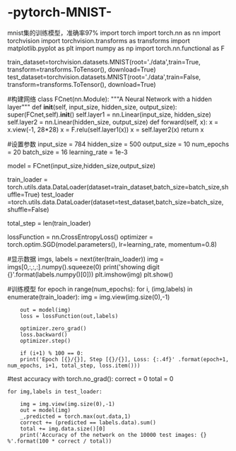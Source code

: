 # -pytorch-MNIST-
mnist集的训练模型，准确率97%
import torch
import torch.nn as nn
import torchvision
import torchvision.transforms as transforms
import matplotlib.pyplot as plt
import numpy as np
import torch.nn.functional as F

train_dataset=torchvision.datasets.MNIST(root='./data',train=True, transform=transforms.ToTensor(), download=True)
test_dataset=torchvision.datasets.MNIST(root='./data',train=False, transform=transforms.ToTensor(), download=True)

#构建网络
class FCnet(nn.Module):
    """A Neural Network with a hidden layer"""
    def __init__(self, input_size, hidden_size, output_size):
        super(FCnet,self).__init__()
        self.layer1 = nn.Linear(input_size, hidden_size)
        self.layer2 = nn.Linear(hidden_size, output_size)
    def forward(self, x):
        x = x.view(-1, 28*28)
        x = F.relu(self.layer1(x))
        x = self.layer2(x) 
        return x

#设置参数
input_size = 784
hidden_size = 500
output_size = 10
num_epochs = 20
batch_size = 16
learning_rate = 1e-3

model = FCnet(input_size,hidden_size,output_size)

train_loader = torch.utils.data.DataLoader(dataset=train_dataset,batch_size=batch_size,shuffle=True) 
test_loader =torch.utils.data.DataLoader(dataset=test_dataset,batch_size=batch_size, shuffle=False)

total_step = len(train_loader)

lossFunction = nn.CrossEntropyLoss()
optimizer = torch.optim.SGD(model.parameters(), lr=learning_rate, momentum=0.8)

#显示数据
imgs, labels = next(iter(train_loader))
img = imgs[0,:,:,:].numpy().squeeze(0)
print('showing digit {}'.format(labels.numpy()[0]))
plt.imshow(img)
plt.show()

#训练模型
for epoch in range(num_epochs):
    for i, (img,labels) in enumerate(train_loader):
        img = img.view(img.size(0),-1)
        
        out = model(img)
        loss = lossFunction(out,labels)
    
        optimizer.zero_grad()
        loss.backward()
        optimizer.step()
    
        if (i+1) % 100 == 0:
        print('Epoch [{}/{}], Step [{}/{}], Loss: {:.4f}' .format(epoch+1, num_epochs, i+1, total_step, loss.item()))

#test accuracy
with torch.no_grad():
    correct = 0
    total = 0
    
    for img,labels in test_loader:
        
        img = img.view(img.size(0),-1)
        out = model(img)
        _,predicted = torch.max(out.data,1) 
        correct += (predicted == labels.data).sum() 
        total += img.data.size()[0]
        print('Accuracy of the network on the 10000 test images: {} %'.format(100 * correct / total))
